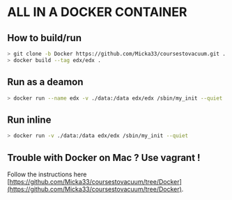 # ALL IN A DOCKER CONTAINER

## How to build/run

```bash
> git clone -b Docker https://github.com/Micka33/coursestovacuum.git .
> docker build --tag edx/edx .
```



## Run as a deamon

```bash
> docker run --name edx -v ./data:/data edx/edx /sbin/my_init --quiet
```



## Run inline

```bash
> docker run -v ./data:/data edx/edx /sbin/my_init --quiet
```



## Trouble with Docker on Mac ? Use vagrant !

Follow the instructions here [https://github.com/Micka33/coursestovacuum/tree/Docker](https://github.com/Micka33/coursestovacuum/tree/Docker).  
